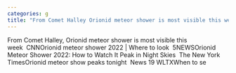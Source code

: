 ```yaml
---
categories: g
title: "From Comet Halley Orionid meteor shower is most visible this week  CNN"
---
```

From Comet Halley, Orionid meteor shower is most visible this week&nbsp;&nbsp;CNNOrionid meteor shower 2022 | Where to look&nbsp;&nbsp;5NEWSOrionid Meteor Shower 2022: How to Watch It Peak in Night Skies&nbsp;&nbsp;The New York TimesOrionid meteor show peaks tonight&nbsp;&nbsp;News 19 WLTXWhen to se